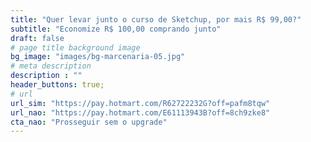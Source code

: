 ```yaml
---
title: "Quer levar junto o curso de Sketchup, por mais R$ 99,00?"
subtitle: "Economize R$ 100,00 comprando junto"
draft: false
# page title background image
bg_image: "images/bg-marcenaria-05.jpg"
# meta description
description : ""
header_buttons: true;
# url
url_sim: "https://pay.hotmart.com/R62722232G?off=pafm8tqw"
url_nao: "https://pay.hotmart.com/E61113943B?off=8ch9zke8"
cta_nao: "Prosseguir sem o upgrade"
---
```

